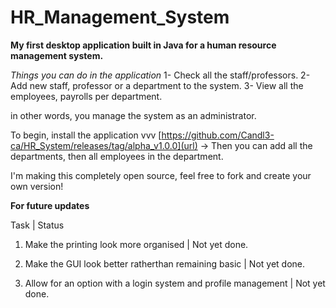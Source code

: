 # HR_Management_System

**My first desktop application built in Java for a human resource management system.**

*Things you can do in the application*
1- Check all the staff/professors.
2- Add new staff, professor or a department to the system.
3- View all the employees, payrolls per department.

in other words, you manage the system as an administrator.

To begin, install the application vvv
[https://github.com/Candl3-ca/HR_System/releases/tag/alpha_v1.0.0](url)
-> Then you can add all the departments, then all employees in the department.

I'm making this completely open source, feel free to fork and create your own version!


**For future updates**

Task | Status

1) Make the printing look more organised | Not yet done.

2) Make the GUI look better ratherthan remaining basic | Not yet done.   

3) Allow for an option with a login system and profile management | Not yet done.
